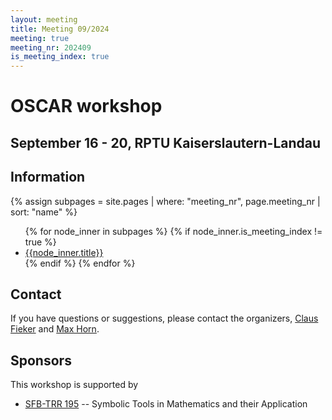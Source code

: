 ```yaml
---
layout: meeting
title: Meeting 09/2024
meeting: true
meeting_nr: 202409
is_meeting_index: true
---
```


# OSCAR workshop

## September 16 - 20, RPTU Kaiserslautern-Landau

## Information

{% assign subpages = site.pages | where: "meeting_nr", page.meeting_nr | sort: "name" %}
<ul>
{% for node_inner in subpages %}
    {% if node_inner.is_meeting_index != true %}
        <li>
            <a href="{{ node_inner.url | relative_url }}">{{node_inner.title}}</a>
        </li>
    {% endif %}
{% endfor %}
</ul>

## Contact

If you have questions or suggestions, please contact the organizers,
[Claus Fieker](mailto:claus.fieker@rptu.de) and
[Max Horn](mailto:mhorn@rptu.de).

## Sponsors

This workshop is supported by
* [SFB-TRR 195](https://www.computeralgebra.de/sfb/) -- Symbolic Tools in Mathematics and their Application
